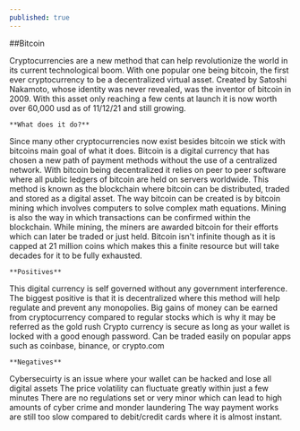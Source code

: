 ```yaml
---
published: true
---
```

##Bitcoin

Cryptocurrencies are a new method that can help revolutionize the world in its current technological boom. With one popular one being bitcoin, the first ever cryptocurrency to be a decentralized virtual asset. Created by Satoshi Nakamoto, whose identity was never revealed, was the inventor of bitcoin in 2009. With this asset only reaching a few cents at launch it is now worth over 60,000 usd as of 11/12/21 and still growing. 
	
	**What does it do?**
Since many other cryptocurrencies now exist besides bitcoin we stick with bitcoins main goal of what it does. Bitcoin is a digital currency that has chosen a new path of payment methods without the use of a centralized network. With bitcoin being decentralized it relies on peer to peer software where all public ledgers of bitcoin are held on servers worldwide. This method is known as the blockchain where bitcoin can be distributed, traded and stored as a digital asset. The way bitcoin can be created is by bitcoin mining which involves computers to solve complex math equations. Mining is also the way in which transactions can be confirmed within the blockchain. While mining, the miners are awarded bitcoin for their efforts which can later be traded or just held. Bitcoin isn't infinite though as it is capped at 21 million coins which makes this a finite resource but will take decades for it to be fully exhausted. 

	**Positives**
This digital currency is self governed without any government interference.
The biggest positive is that it is decentralized  where this method will help regulate and prevent any monopolies.
Big gains of money can be earned from cryptocurrency compared to regular stocks which is why it may be referred as the gold rush 
Crypto currency is secure as long as your wallet is locked with a good enough password.
Can be traded easily on popular apps such as coinbase, binance, or crypto.com


	**Negatives**
Cybersecuirty is an issue where your wallet can be hacked and lose all digital assets
The price volatility can fluctuate greatly within just a few minutes 
There are no regulations set or very minor which can lead to high amounts of cyber crime and monder laundering
The way payment works are still too slow compared to debit/credit cards where it is almost instant.

